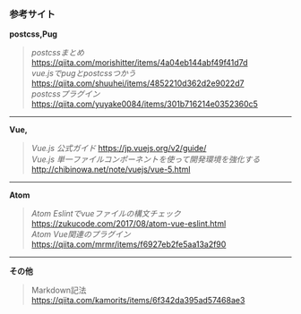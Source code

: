 ### 参考サイト
**postcss,Pug**

> *postcssまとめ* https://qiita.com/morishitter/items/4a04eb144abf49f41d7d  
*vue.jsでpugとpostcssつかう* https://qiita.com/shuuhei/items/4852210d362d2e9022d7  
*postcssプラグイン* https://qiita.com/yuyake0084/items/301b716214e0352360c5

---

**Vue,**
> *Vue.js 公式ガイド* https://jp.vuejs.org/v2/guide/  
*Vue.js 単一ファイルコンポーネントを使って開発環境を強化する* http://chibinowa.net/note/vuejs/vue-5.html


---

**Atom**
> *Atom Eslintでvueファイルの構文チェック* https://zukucode.com/2017/08/atom-vue-eslint.html  
*Atom Vue関連のプラグイン* https://qiita.com/mrmr/items/f6927eb2fe5aa13a2f90

---

**その他**
> Markdown記法 https://qiita.com/kamorits/items/6f342da395ad57468ae3
